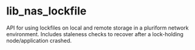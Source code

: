 # lib_nas_lockfile
API for using lockfiles on local and remote storage in a pluriform network environment. Includes staleness checks to recover after a lock-holding node/application crashed.
